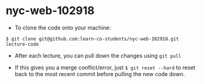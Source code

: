 # nyc-web-102918


- To clone the code onto your machine:

`$ git clone git@github.com:learn-co-students/nyc-web-102918.git lecture-code`

- After each lecture, you can pull down the changes using `git pull`

- If this gives you a merge conflict/error, just `$ git reset --hard` to reset back to the most recent commit before pulling the new code down.
